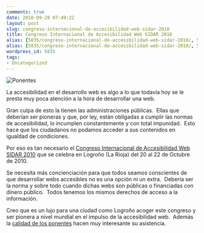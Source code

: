 ```yaml
---
comments: true
date: 2010-09-28 07:49:22
layout: post
slug: congreso-internacional-de-accesibilidad-web-sidar-2010
title: Congreso Internacional de Accesibilidad Web SIDAR 2010
alias: [5835/congreso-internacional-de-accesibilidad-web-sidar-2010/, 5835/congreso-internacional-de-accesibilidad-web-sidar-2010]
alias: [5835/congreso-internacional-de-accesibilidad-web-sidar-2010/, 5835/congreso-internacional-de-accesibilidad-web-sidar-2010]
wordpress_id: 5835
tags:
- Uncategorized
---
```



    


![Ponentes](http://blog.alvareznavarro.es/images/2011/06/ponentes-scaled600.jpg?w=227)





La accesibilidad en el desarrollo web es algo a lo que todavía hoy se le presta muy poca atención a la hora de desarrollar una web.

Gran culpa de esto la tienen las administraciones públicas.  Ellas que deberían ser pioneras y que, por ley, están obligadas a cumplir las normas de accesibilidad, lo incumplen constantemente y con total impunidad.  Esto hace que los ciudadanos no podamos acceder a sus contenidos en igualdad de condiciones.

Por eso es tan necesario el [Congreso Internacional de Accesibilidad Web SIDAR 2010](http://www.sidar.org/jornadas/2010/) que se celebra en Logroño (La Rioja) del 20 al 22 de Octubre de 2010.

Se necesita más concienciación para que todos seamos conscientes de que desarrollar webs accesibles no es una opción ni un extra.  Debería ser la norma y sobre todo cuando dichas webs son públicas o financiadas con dinero público.  Todos tenemos los mismos derechos de acceso a la información.

Creo que es un lujo para una ciudad como Logroño acoger este congreso y ser pionera a nivel mundial en el impulso de la accesibilidad web.  Además la [calidad de los ponentes](http://www.sidar.org/jornadas/2010/index.php/actores/ponentes.html) hacen muy interesante su asistencia.


  

